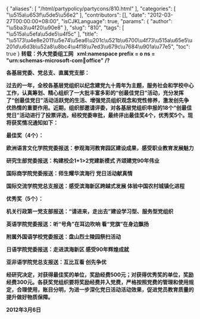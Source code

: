 {
    "aliases": [
        "/html/partypolicy/partycons/810.html"
    ],
    "categories": [
        "\u515a\u653f\u5de5\u56e2"
    ],
    "contributors": [],
    "date": "2012-03-27T00:00:00+08:00",
    "isCJKLanguage": true,
    "params": {
        "author": "\u5ba3\u4f20\u90e8"
    },
    "slug": "810",
    "tags": [
        "\u515a\u5efa\u5de5\u4f5c"
    ],
    "title": "\u5173\u4e8e2011\u5e74\u5ea6\u201c\u521b\u6700\u4f73\u515a\u65e5\u201d\u6d3b\u52a8\u8bc4\u4f18\u7ed3\u679c\u7684\u901a\u77e5",
    "toc": true
}
**转载：外大党委组工网   xml:namespace prefix = o ns = "urn:schemas-microsoft-com:office:office" /?**

**各基层党委、党总支、直属党支部：**

**过去的一年，全校各基层党组织以纪念建党九十周年为主题，服务社会和学校中心工作，认真筹划、精心组织了一大批丰富多彩的“创最佳党日”活动，充分发挥了“创最佳党日”活动活跃党的生活、增强党员组织观念和党性修养，激发创先争优热情的重要作用。近期，组织部邀请评委，对各基层党组织申报的18个“创最佳党日”活动进行了投票评选，经校党委审批，最终评出最佳奖4个，优秀奖5个。现将获奖情况通知如下：**

**最佳奖（4个）：**

**欧洲语言文化学院党委报送：参观海河教育园区建设成果，感受职业教育发展魅力**

**研究生部党委报送：构建校企1+1>2党建新模式 齐颂建党90年伟业**

**国际商学院党委报送：师生耀华滨海行 党日活动献真情**

**国际交流学院党总支报送：感受滨海新区跨越式发展 体验中国农村城镇化进程**

**优秀奖（5个）：**

**机关行政第一党支部报送：“请进来，走出去”建设学习型、服务型党组织**

**英语学院党委报送：听“号角”在耳边吹响 看“党旗”在身边飘扬**

**附属外国语学校党委报送：盘山烈士陵园祭扫活动**

**日语学院党委报送：走进滨海新区 感受90年辉煌成就**

**亚非语学院党总支报送：互比互看 创先争优**

**经研究决定，对获得最佳奖的单位，奖励经费500元；对获得优秀奖的单位，奖励经费300元。各获奖党组织要将奖励经费并入党费，严格按照党费的管理和使用规定，合理使用，账目分明，为进一步深化党日活动活动效果，促进党员教育质量的提升做好物质保障。**

**2012年3月6日**

